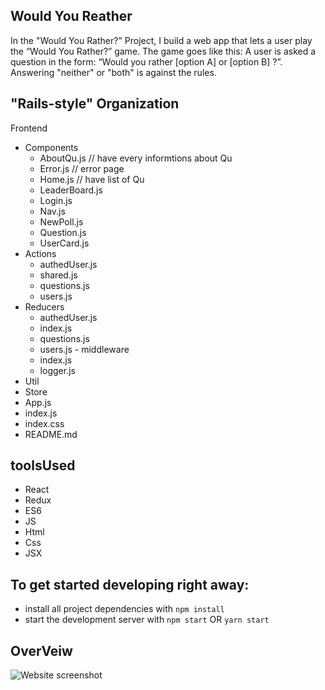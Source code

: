 ## Would You Reather
In the "Would You Rather?" Project, I build a web app that lets a user play the “Would You Rather?” game. The game goes like this: A user is asked a question in the form: “Would you rather [option A] or [option B] ?”. Answering "neither" or "both" is against the rules.
## "Rails-style" Organization
Frontend
   - Components
      - AboutQu.js // have every informtions about Qu 
      - Error.js // error page
      - Home.js // have list of Qu
      - LeaderBoard.js
      - Login.js
      - Nav.js
      - NewPoll.js
      - Question.js
      - UserCard.js
   - Actions
      - authedUser.js
      - shared.js
      - questions.js
      - users.js
   - Reducers
      - authedUser.js
      - index.js
      - questions.js
      - users.js
    - middleware
      - index.js
      - logger.js
   - Util
   - Store
   - App.js
   - index.js
   - index.css
   - README.md

## toolsUsed
   * React
   * Redux
   * ES6
   * JS
   * Html
   * Css
   * JSX
## To get started developing right away:

* install all project dependencies with `npm install`
* start the development server with `npm start` OR `yarn start`
## OverVeiw
![Website screenshot](./src/img/Screenshot.jpeg)